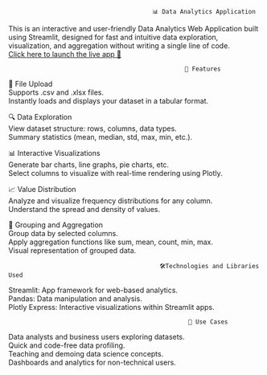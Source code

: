                                             📊 Data Analytics Application
This is an interactive and user-friendly Data Analytics Web Application built using Streamlit, designed for fast and intuitive data exploration, visualization, and aggregation without writing a single line of code.\
[Click here to launch the live app 🚀](https://dataanalytics-application.streamlit.app/)

                                                     🌟 Features

📁 File Upload\
Supports .csv and .xlsx files.\
Instantly loads and displays your dataset in a tabular format.

🔍 Data Exploration\
View dataset structure: rows, columns, data types.\
Summary statistics (mean, median, std, max, min, etc.).

📊 Interactive Visualizations\
Generate bar charts, line graphs, pie charts, etc.\
Select columns to visualize with real-time rendering using Plotly.

📈 Value Distribution\
Analyze and visualize frequency distributions for any column.\
Understand the spread and density of values.

🧮 Grouping and Aggregation\
Group data by selected columns.\
Apply aggregation functions like sum, mean, count, min, max.\
Visual representation of grouped data.

                                              🛠️Technologies and Libraries Used  
Streamlit: App framework for web-based analytics.\
Pandas: Data manipulation and analysis.\
Plotly Express: Interactive visualizations within Streamlit apps.

                                                      🎯 Use Cases
Data analysts and business users exploring datasets.\
Quick and code-free data profiling.\
Teaching and demoing data science concepts.\
Dashboards and analytics for non-technical users.

